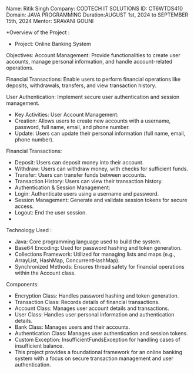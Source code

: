 Name: Ritik Singh
Company: CODTECH IT SOLUTIONS
ID: CT6WTDS410
Domain: JAVA PROGRAMMING
Duration:AUGUST 1st, 2024 to SEPTEMBER 15th, 2024
Mentor: SRAVANI GOUNI

*Overview of the Project : 
- Project: Online Banking System

Objectives:
Account Management: Provide functionalities to create user accounts, manage personal information, and handle account-related operations.

Financial Transactions: Enable users to perform financial operations like deposits, withdrawals, transfers, and view transaction history.

User Authentication: Implement secure user authentication and session management.

- Key Activities:
User Account Management:
- Creation: Allows users to create new accounts with a username, password, full name, email, and phone number.
- Update: Users can update their personal information (full name, email, phone number).

Financial Transactions:
- Deposit: Users can deposit money into their account.
- Withdraw: Users can withdraw money, with checks for sufficient funds.
- Transfer: Users can transfer funds between accounts.
- Transaction History: Users can view their transaction history.
- 
  Authentication & Session Management:
- Login: Authenticate users using a username and password.
- Session Management: Generate and validate session tokens for secure access.
- Logout: End the user session.
- 
Technology Used :
- Java: Core programming language used to build the system.
- Base64 Encoding: Used for password hashing and token generation.
- Collections Framework: Utilized for managing lists and maps (e.g., ArrayList, HashMap, ConcurrentHashMap).
- Synchronized Methods: Ensures thread safety for financial operations within the Account class.

Components:
- Encryption Class: Handles password hashing and token generation.
- Transaction Class: Records details of financial transactions.
- Account Class: Manages user account details and transactions.
- User Class: Handles user personal information and authentication details.
- Bank Class: Manages users and their accounts.
- Authentication Class: Manages user authentication and session tokens.
- Custom Exception: InsufficientFundsException for handling cases of insufficient balance.
- This project provides a foundational framework for an online banking system with a focus on secure transaction management and user authentication.






